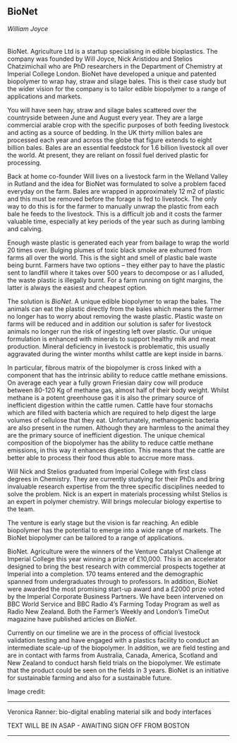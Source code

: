 ## BioNet
_William Joyce_
<br />
<br />
<br />
BioNet. Agriculture Ltd is a startup specialising in edible bioplastics.  The company was founded by Will Joyce, Nick Aristidou and Stelios Chatzimichail who are PhD researchers in the Department of Chemistry at Imperial College London.  BioNet have developed a unique and patented biopolymer to wrap hay, straw and silage bales.  This is their case study but the wider vision for the company is to tailor edible biopolymer to a range of applications and markets.

You will have seen hay, straw and silage bales scattered over the countryside between June and August every year. They are a large commercial arable crop with the specific purposes of both feeding livestock and acting as a source of bedding.  In the UK thirty million bales are processed each year and across the globe that figure extends to eight billion bales.  Bales are an essential feedstock for 1.6 billion livestock all over the world.  At present, they are reliant on fossil fuel derived plastic for processing.

Back at home co-founder Will lives on a livestock farm in the Welland Valley in Rutland and the idea for BioNet was formulated to solve a problem faced everyday on the farm. Bales are wrapped in approximately 12 m2 of plastic and this must be removed before the forage is fed to livestock.  The only way to do this is for the farmer to manually unwrap the plastic from each bale he feeds to the livestock.  This is a difficult job and it costs the farmer valuable time, especially at key periods of the year such as during lambing and calving.

Enough waste plastic is generated each year from bailage to wrap the world 20 times over.  Bulging plumes of toxic black smoke are exhumed from farms all over the world.  This is the sight and smell of plastic bale waste being burnt.  Farmers have two options – they either pay to have the plastic sent to landfill where it takes over 500 years to decompose or as I alluded, the waste plastic is illegally burnt.  For a farm running on tight margins, the latter is always the easiest and cheapest option.

The solution is _BioNet_.  A unique edible biopolymer to wrap the bales.  The animals can eat the plastic directly from the bales which means the farmer no longer has to worry about removing the waste plastic.  Plastic waste on farms will be reduced and in addition our solution is safer for livestock animals no longer run the risk of ingesting left over plastic.  Our unique formulation is enhanced with minerals to support healthy milk and meat production.  Mineral deficiency in livestock is problematic, this usually aggravated during the winter months whilst cattle are kept inside in barns.

In particular, fibrous matrix of the biopolymer is cross linked with a component that has the intrinsic ability to reduce cattle methane emissions.  On average each year a fully grown Friesian dairy cow will produce between 80-120 Kg of methane gas, almost half of their body weight.  Whilst methane is a potent greenhouse gas it is also the primary source of inefficient digestion within the cattle rumen.  Cattle have four stomachs which are filled with bacteria which are required to help digest the large volumes of cellulose that they eat. Unfortunately, methanogenic bacteria are also present in the rumen.  Although they are harmless to the animal they are the primary source of inefficient digestion.  The unique chemical composition of the biopolymer has the ability to reduce cattle methane emissions, in this way it enhances digestion.  This means that the cattle are better able to process their food thus able to accrue more mass.

Will Nick and Stelios graduated from Imperial College with first class degrees in Chemistry.  They are currently studying for their PhDs and bring invaluable research expertise from the three specific disciplines needed to solve the problem.  Nick is an expert in materials processing whilst Stelios is an expert in polymer chemistry.  Will brings molecular biology expertise to the team.

The venture is early stage but the vision is far reaching.  An edible biopolymer has the potential to emerge into a wide range of markets.  The BioNet biopolymer can be tailored to a range of applications.

BioNet. Agriculture were the winners of the Venture Catalyst Challenge at Imperial College this year winning a prize of £10,000.  This is an accelerator designed to bring the best research with commercial prospects together at Imperial into a completion.  170 teams entered and the demographic spanned from undergraduates through to professors.  In addition, BioNet were awarded the most promising start-up award and a £2000 prize voted by the Imperial Corporate Business Partners.   We have been intervened on BBC World Service and BBC Radio 4’s Farming Today Program as well as Radio New Zealand.  Both the Farmer’s Weekly and London’s TimeOut magazine have published articles on _BioNet_.

Currently on our timeline we are in the process of official livestock validation testing and have engaged with a plastics facility to conduct an intermediate scale-up of the biopolymer.  In addition, we are field testing and are in contact with farms from Australia, Canada, America, Scotland and New Zealand to conduct harsh field trials on the biopolymer.  We estimate that the product could be seen on the fields in 3 years.  BioNet is an initiative for sustainable farming and also for a sustainable future.  

Image credit:  

---------------------------------------------------------------------------------------

Veronica Ranner: bio-digital enabling material silk and body interfaces

TEXT WILL BE IN ASAP - AWAITING SIGN OFF FROM BOSTON 

-----------------------------------------------------------------------
